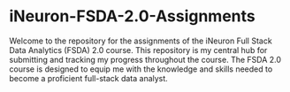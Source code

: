 # iNeuron-FSDA-2.0-Assignments
Welcome to the repository for the assignments of the iNeuron Full Stack Data Analytics (FSDA) 2.0 course. 
This repository is my central hub for submitting and tracking my progress throughout the course. 
The FSDA 2.0 course is designed to equip me with the knowledge and skills needed to become a proficient full-stack data analyst.
